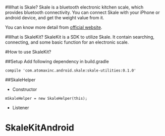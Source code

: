 #What is Skale?
Skale is a bluetooth electronic kitchen scale, which provides bluetooth connectivity. You can connect Skale with your iPhone or android device, and get the weight value from it. 

You can know more detail from [official website](https://www.skale.cc/). 

#What is SkaleKit?
SkaleKit is a SDK to utilize Skale. It contain searching, connecting, and some basic function for an electronic scale.

#How to use SkaleKit?

##Setup
Add following dependency in build.gradle

`compile 'com.atomaxinc.android.skale:skale-utilities:0.1.0'`

##SkaleHelper
* Constructor

`mSkaleHelper = new SkaleHelper(this);`

* Listener


# SkaleKitAndroid
